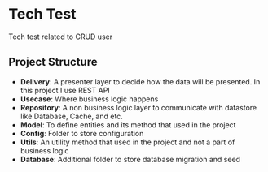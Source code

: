 # Tech Test

Tech test related to CRUD user 

## Project Structure

- **Delivery**: A presenter layer to decide how the data will be presented. In this project I use REST API
- **Usecase**: Where business logic happens
- **Repository**: A non business logic layer to communicate with datastore like Database, Cache, and etc.
- **Model**: To define entities and its method that used in the project
- **Config**: Folder to store configuration
- **Utils**: An utility method that used in the project and not a part of business logic
- **Database**: Additional folder to store database migration and seed